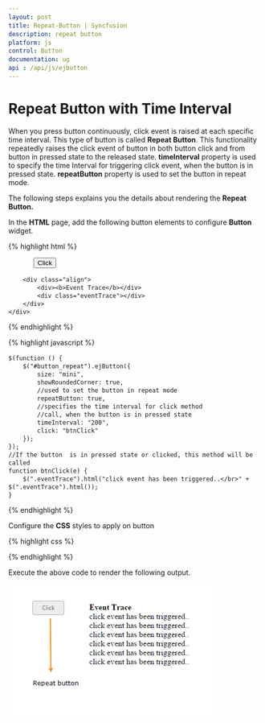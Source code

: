```yaml
---
layout: post
title: Repeat-Button | Syncfusion
description: repeat button
platform: js
control: Button
documentation: ug
api : /api/js/ejbutton
---
```


# Repeat Button with Time Interval

When you press button continuously, click event is raised at each specific time interval. This type of button is called **Repeat Button**. This functionality repeatedly raises the click event of button in both button click and from button in pressed state to the released state. **timeInterval** property is used to specify the time Interval for triggering click event, when the button is in pressed state. **repeatButton** property is used to set the button in repeat mode.

The following steps explains you the details about rendering the **Repeat Button.**

In the **HTML** page, add the following button elements to configure **Button** widget.


{% highlight html %}

   <div class="control">    
        <div class="align">                        
            <button id="button_repeat">Click
                </button>                       
        </div>

        <div class="align">
            <div><b>Event Trace</b></div>
            <div class="eventTrace"></div>
        </div>
    </div>

{% endhighlight %}

{% highlight javascript %}

    $(function () {
        $("#button_repeat").ejButton({
            size: "mini",
            showRoundedCorner: true,
            //used to set the button in repeat mode
            repeatButton: true,
            //specifies the time interval for click method
            //call, when the button is in pressed state
            timeInterval: "200",
            click: "btnClick"
        });
    });
    //If the button  is in pressed state or clicked, this method will be called
    function btnClick(e) {
        $(".eventTrace").html("click event has been triggered..</br>" + $(".eventTrace").html());
    }

{% endhighlight %}

Configure the **CSS** styles to apply on button

{% highlight css %}
    
<style>
    .align {
        display: table-cell;
        padding-left: 50px;
    }
</style>

{% endhighlight %}



Execute the above code to render the following output.

![HTML/JavaScript Repeat button](Repeat-Button_images/Repeat-Button_img1.png) 

